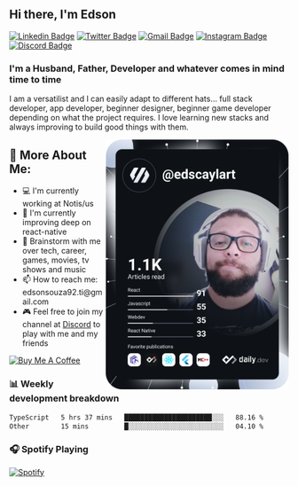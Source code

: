 ## Hi there, I'm Edson
[![Linkedin Badge](https://img.shields.io/badge/-LinkedIn-blue?style=flat-square&logo=Linkedin&logoColor=white&link=https://www.linkedin.com/in/edson-souza-99205535/)](https://www.linkedin.com/in/edson-souza-99205535/)
[![Twitter Badge](https://img.shields.io/badge/-Twitter-1ca0f1?style=flat-square&labelColor=1ca0f1&logo=twitter&logoColor=white&link=https://twitter.com/edscaylart)](https://twitter.com/edscaylart)
[![Gmail Badge](https://img.shields.io/badge/-Outlook-0078d4?style=flat-square&logo=Microsoft%20Outlook&logoColor=white&link=mailto:ed_f_souza@hotmail.com)](mailto:ed_f_souza@hotmail.com)
[![Instagram Badge](https://img.shields.io/badge/-Instagram-C13584?style=flat-square&labelColor=C13584&logo=instagram&logoColor=white&link=https://www.instagram.com/edson_fsouza/)](https://www.instagram.com/edson_fsouza/)
[![Discord Badge](https://img.shields.io/badge/-edscaylart%236866-7289DA?style=flat-square&logo=Discord&logoColor=white&link=edscaylart#6866)](edscaylart#6866)

### I'm a Husband, Father, Developer and whatever comes in mind time to time

I am a versatilist and I can easily adapt to different hats... full stack developer, app developer, beginner designer, beginner game developer depending on what the project requires. I love learning new stacks and always improving to build good things with them.

<!-- <img align="right" src="https://media1.giphy.com/media/13HgwGsXF0aiGY/giphy.gif" /> -->
<a href="https://app.daily.dev/edscaylart"><img align="right" src="https://github.com/edscaylart/edscaylart/blob/master/devcard.svg" width="330" alt="Edson Souza's Dev Card"/></a>
<h2>🧐 More About Me:</h2>
<ul>
<li>💻 I'm currently working at Notis/us</li>
<li>🌱 I'm currently improving deep on react-native</li>
<li>💬 Brainstorm with me over tech, career, games, movies, tv shows and music</li>
<li>📫 How to reach me: edsonsouza92.ti@gmail.com</li>
  <li>🎮 Feel free to join my channel at <a href="https://discord.gg/R8g5KfD">Discord</a> to play with me and my friends</li>
</ul>

<a href="https://www.buymeacoffee.com/edscaylart" target="_blank" rel="noreferrer nofollow">
  <img src="https://cdn.buymeacoffee.com/buttons/default-red.png" alt="Buy Me A Coffee" height="40" width="170" >
</a>

### 📊 Weekly development breakdown
<!--START_SECTION:waka-->

```text
TypeScript   5 hrs 37 mins   ██████████████████████░░░   88.16 %
Other        15 mins         █░░░░░░░░░░░░░░░░░░░░░░░░   04.10 %
```

<!--END_SECTION:waka-->

### 🎧 Spotify Playing
[![Spotify](https://edscaylart-github-spotify.vercel.app//api/spotify)](https://open.spotify.com/user/12145354220)
